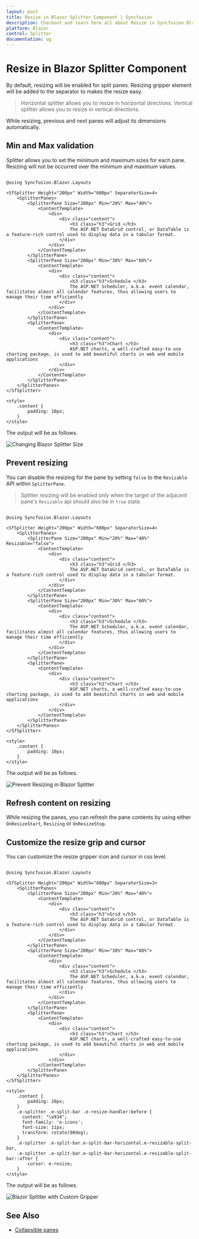 ```yaml
---
layout: post
title: Resize in Blazor Splitter Component | Syncfusion
description: Checkout and learn here all about Resize in Syncfusion Blazor Splitter component and much more details.
platform: Blazor
control: Splitter
documentation: ug
---
```


# Resize in Blazor Splitter Component

By default, resizing will be enabled for split panes. Resizing gripper element will be added to the separator to makes the resize easy.

> Horizontal splitter allows you to resize in horizontal directions. Vertical splitter allows you to resize in vertical directions.

While resizing, previous and next panes will adjust its dimensions automatically.

## Min and Max validation

Splitter allows you to set the minimum and maximum sizes for each pane. Resizing will not be occurred over the minimum and maximum values.

```cshtml

@using Syncfusion.Blazor.Layouts

<SfSplitter Height="200px" Width="600px" SeparatorSize=4>
    <SplitterPanes>
        <SplitterPane Size="200px" Min="20%" Max="40%">
            <ContentTemplate>
                <div>
                    <div class="content">
                        <h3 class="h3">Grid </h3>
                        The ASP.NET DataGrid control, or DataTable is a feature-rich control used to display data in a tabular format.
                    </div>
                </div>
            </ContentTemplate>
        </SplitterPane>
        <SplitterPane Size="200px" Min="30%" Max="60%">
            <ContentTemplate>
                <div>
                    <div class="content">
                        <h3 class="h3">Schedule </h3>
                        The ASP.NET Scheduler, a.k.a. event calendar, facilitates almost all calendar features, thus allowing users to manage their time efficiently
                    </div>
                </div>
            </ContentTemplate>
        </SplitterPane>
        <SplitterPane>
            <ContentTemplate>
                <div>
                    <div class="content">
                        <h3 class="h3">Chart </h3>
                        ASP.NET charts, a well-crafted easy-to-use charting package, is used to add beautiful charts in web and mobile applications
                    </div>
                </div>
            </ContentTemplate>
        </SplitterPane>
    </SplitterPanes>
</SfSplitter>

<style>
    .content {
        padding: 10px;
    }
</style>

```

The output will be as follows.

![Changing Blazor Splitter Size](./images/blazor-splitter-size.png)

## Prevent resizing

You can disable the resizing for the pane by setting `false` to the `Resizable` API within `SplitterPane`.

> Splitter resizing will be enabled only when the target of the adjacent pane's `Resizable` api should also be in `true` state.

```cshtml

@using Syncfusion.Blazor.Layouts

<SfSplitter Height="200px" Width="600px" SeparatorSize=4>
    <SplitterPanes>
        <SplitterPane Size="200px" Min="20%" Max="40%" Resizable="false">
            <ContentTemplate>
                <div>
                    <div class="content">
                        <h3 class="h3">Grid </h3>
                        The ASP.NET DataGrid control, or DataTable is a feature-rich control used to display data in a tabular format.
                    </div>
                </div>
            </ContentTemplate>
        </SplitterPane>
        <SplitterPane Size="200px" Min="30%" Max="60%">
            <ContentTemplate>
                <div>
                    <div class="content">
                        <h3 class="h3">Schedule </h3>
                        The ASP.NET Scheduler, a.k.a. event calendar, facilitates almost all calendar features, thus allowing users to manage their time efficiently
                    </div>
                </div>
            </ContentTemplate>
        </SplitterPane>
        <SplitterPane>
            <ContentTemplate>
                <div>
                    <div class="content">
                        <h3 class="h3">Chart </h3>
                        ASP.NET charts, a well-crafted easy-to-use charting package, is used to add beautiful charts in web and mobile applications
                    </div>
                </div>
            </ContentTemplate>
        </SplitterPane>
    </SplitterPanes>
</SfSplitter>

<style>
    .content {
        padding: 10px;
    }
</style>

```

The output will be as follows.

![Prevent Resizing in Blazor Splitter](./images/blazor-splitter-prevent-resizing.png)

## Refresh content on resizing

While resizing the panes, you can refresh the pane contents by using either `OnResizeStart`, `Resizing` or `OnResizeStop`.

## Customize the resize grip and cursor

You can customize the resize gripper icon and cursor in css level.

```cshtml

@using Syncfusion.Blazor.Layouts

<SfSplitter Height="200px" Width="600px" SeparatorSize=3>
    <SplitterPanes>
        <SplitterPane Size="200px" Min="20%" Max="40%">
            <ContentTemplate>
                <div>
                    <div class="content">
                        <h3 class="h3">Grid </h3>
                        The ASP.NET DataGrid control, or DataTable is a feature-rich control used to display data in a tabular format.
                    </div>
                </div>
            </ContentTemplate>
        </SplitterPane>
        <SplitterPane Size="200px" Min="30%" Max="60%">
            <ContentTemplate>
                <div>
                    <div class="content">
                        <h3 class="h3">Schedule </h3>
                        The ASP.NET Scheduler, a.k.a. event calendar, facilitates almost all calendar features, thus allowing users to manage their time efficiently
                    </div>
                </div>
            </ContentTemplate>
        </SplitterPane>
        <SplitterPane>
            <ContentTemplate>
                <div>
                    <div class="content">
                        <h3 class="h3">Chart </h3>
                        ASP.NET charts, a well-crafted easy-to-use charting package, is used to add beautiful charts in web and mobile applications
                    </div>
                </div>
            </ContentTemplate>
        </SplitterPane>
    </SplitterPanes>
</SfSplitter>

<style>
    .content {
        padding: 10px;
    }
    .e-splitter .e-split-bar .e-resize-handler:before {
      content: "\e934";
      font-family: 'e-icons';
      font-size: 11px;
      transform: rotate(90deg);
    }
    .e-splitter .e-split-bar.e-split-bar-horizontal.e-resizable-split-bar,
    .e-splitter .e-split-bar.e-split-bar-horizontal.e-resizable-split-bar::after {
        cursor: e-resize;
    }
</style>

```

The output will be as follows.

![Blazor Splitter with Custom Gripper](./images/blazor-splitter-custom-gripper.png)

## See Also

* [Collapsible panes](./expand-and-collapse/)